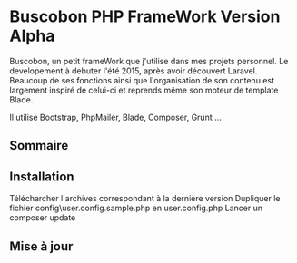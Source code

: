 # Buscobon PHP FrameWork Version Alpha #

Buscobon, un petit frameWork que j'utilise dans mes projets personnel. Le developement à debuter l'été 2015, après avoir découvert Laravel. Beaucoup de ses fonctions ainsi que l'organisation de son contenu est largement inspiré de celui-ci et reprends même son moteur de template Blade.

Il utilise Bootstrap, PhpMailer, Blade, Composer, Grunt ...

## Sommaire ##

## Installation ##
Télécharcher l'archives correspondant à la dernière version
Dupliquer le fichier config\user.config.sample.php en user.config.php
Lancer un composer update

## Mise à jour ##